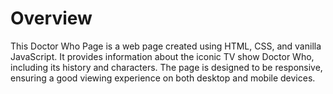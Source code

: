 <h1>
  Overview
</h1>
<p>
This Doctor Who Page is a web page created using HTML, CSS, and vanilla JavaScript. It provides information about the iconic TV show Doctor Who, including its history and characters.
The page is designed to be responsive, ensuring a good viewing experience on both desktop and mobile devices.
</p>
